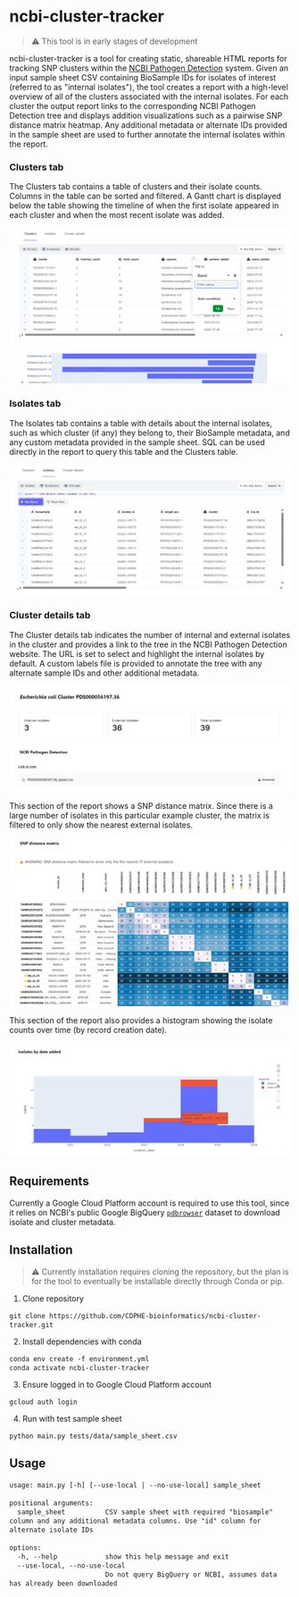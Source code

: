 # ncbi-cluster-tracker

> ⚠️ This tool is in early stages of development

ncbi-cluster-tracker is a tool for creating static, shareable HTML reports for tracking SNP clusters within the [NCBI Pathogen Detection](https://www.ncbi.nlm.nih.gov/pathogens/) system. Given an input sample sheet CSV containing BioSample IDs for isolates of interest (referred to as "internal isolates"), the tool creates a report with a high-level overview of all of the clusters associated with the internal isolates. For each cluster the output report links to the corresponding NCBI Pathogen Detection tree and displays addition visualizations such as a pairwise SNP distance matrix heatmap. Any additional metadata or alternate IDs provided in the sample sheet are used to further annotate the internal isolates within the report.

### Clusters tab
The Clusters tab contains a table of clusters and their isolate counts. Columns in the table can be sorted and filtered. A Gantt chart is displayed below the table showing the timeline of when the first isolate appeared in each cluster and when the most recent isolate was added. 

![Clusters tab](assets/clusters.png)

### Isolates tab
The Isolates tab contains a table with details about the internal isolates, such as which cluster (if any) they belong to, their BioSample metadata, and any custom metadata provided in the sample sheet. SQL can be used directly in the report to query this table and the Clusters table.

![Isolates tab](assets/isolates.png)

### Cluster details tab
The Cluster details tab indicates the number of internal and external isolates in the cluster and provides a link to the tree in the NCBI Pathogen Detection website. The URL is set to select and highlight the internal isolates by default. A custom labels file is provided to annotate the tree with any alternate sample IDs and other additional metadata.

![Cluster details overview](assets/cluster_details_overview.png)

This section of the report shows a SNP distance matrix. Since there is a large number of isolates in this particular example cluster, the matrix is filtered to only show the nearest external isolates.

![Cluster details SNP distance matrix](assets/cluster_details_matrix.png)

This section of the report also provides a histogram showing the isolate counts over time (by record creation date).

![Cluster details histogram](assets/cluster_details_histogram.png)

## Requirements
Currently a Google Cloud Platform account is required to use this tool, since it relies on NCBI's public Google BigQuery [`pdbrowser`](https://www.ncbi.nlm.nih.gov/pathogens/docs/gcp/) dataset to download isolate and cluster metadata.

## Installation
> ⚠️ Currently installation requires cloning the repository, but the plan is for the tool to eventually be installable directly through Conda or pip.

1. Clone repository

```
git clone https://github.com/CDPHE-bioinformatics/ncbi-cluster-tracker.git
```

2. Install dependencies with conda

```
conda env create -f environment.yml
conda activate ncbi-cluster-tracker
```

3. Ensure logged in to Google Cloud Platform account

```
gcloud auth login
```

4. Run with test sample sheet

```
python main.py tests/data/sample_sheet.csv
```

## Usage

```
usage: main.py [-h] [--use-local | --no-use-local] sample_sheet

positional arguments:
  sample_sheet          CSV sample sheet with required "biosample" column and any additional metadata columns. Use "id" column for alternate isolate IDs

options:
  -h, --help            show this help message and exit
  --use-local, --no-use-local
                        Do not query BigQuery or NCBI, assumes data has already been downloaded
```
